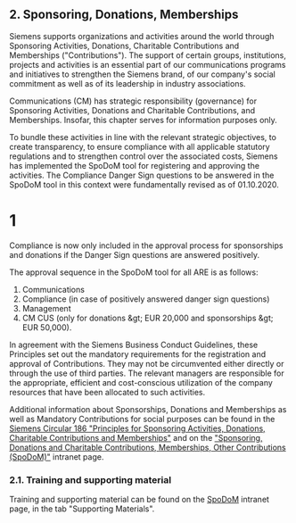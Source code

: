 ## 2. Sponsoring, Donations, Memberships

Siemens supports organizations and activities around the world through Sponsoring Activities, Donations, Charitable Contributions and Memberships (&quot;Contributions&quot;). The support of certain groups, institutions, projects and activities is an essential part of our communications programs and initiatives to strengthen the Siemens brand, of our company&#39;s social commitment as well as of its leadership in industry associations.

Communications (CM) has strategic responsibility (governance) for Sponsoring Activities, Donations and Charitable Contributions, and Memberships. Insofar, this chapter serves for information purposes only.

To bundle these activities in line with the relevant strategic objectives, to create transparency, to ensure compliance with all applicable statutory regulations and to strengthen control over the associated costs, Siemens has implemented the SpoDoM tool for registering and approving the activities. The Compliance Danger Sign questions to be answered in the SpoDoM tool in this context were fundamentally revised as of 01.10.2020.
# 1
 Compliance is now only included in the approval process for sponsorships and donations if the Danger Sign questions are answered positively.

The approval sequence in the SpoDoM tool for all ARE is as follows:

1. Communications
2. Compliance (in case of positively answered danger sign questions)
3. Management
4. CM CUS (only for donations \&gt; EUR 20,000 and sponsorships \&gt; EUR 50,000).

In agreement with the Siemens Business Conduct Guidelines, these Principles set out the mandatory requirements for the registration and approval of Contributions. They may not be circumvented either directly or through the use of third parties. The relevant managers are responsible for the appropriate, efficient and cost-conscious utilization of the company resources that have been allocated to such activities.

Additional information about Sponsorships, Donations and Memberships as well as Mandatory Contributions for social purposes can be found in the [Siemens Circular 186 &quot;Principles for Sponsoring Activities, Donations, Charitable Contributions and Memberships&quot;](https://circulars.siemens.com/documents/CircularDownload.aspx?ID=SC_186.pdf) and on the [&quot;Sponsoring, Donations and Charitable Contributions, Memberships, Other Contributions (SpoDoM)&quot;](https://intranet.for.siemens.com/cms/059/en/processes/publications/Pages/compliance_spodom.aspx) intranet page.

### 2.1. Training and supporting material

Training and supporting material can be found on the [SpoDoM](https://intranet.for.siemens.com/cms/059/en/processes/publications/Pages/compliance_spodom.aspx) intranet page, in the tab &quot;Supporting Materials&quot;.